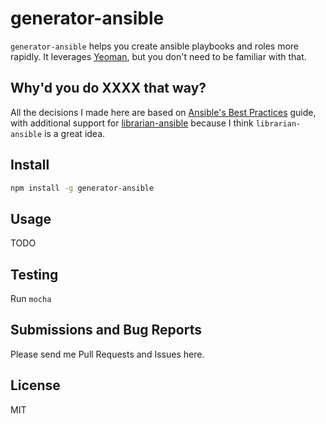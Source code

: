 generator-ansible
=================
`generator-ansible` helps you create ansible playbooks and roles more rapidly. It leverages [Yeoman](http://yeoman.io), but you don't need to be familiar with that.

## Why'd you do XXXX that way?
All the decisions I made here are based on [Ansible's Best Practices](http://docs.ansible.com/playbooks_best_practices.html) guide, with additional support for [librarian-ansible](https://github.com/bcoe/librarian-ansible) because I think `librarian-ansible` is a great idea.

## Install
```bash
npm install -g generator-ansible
```

## Usage
TODO

## Testing
Run `mocha`

## Submissions and Bug Reports
Please send me Pull Requests and Issues here.

## License

MIT
